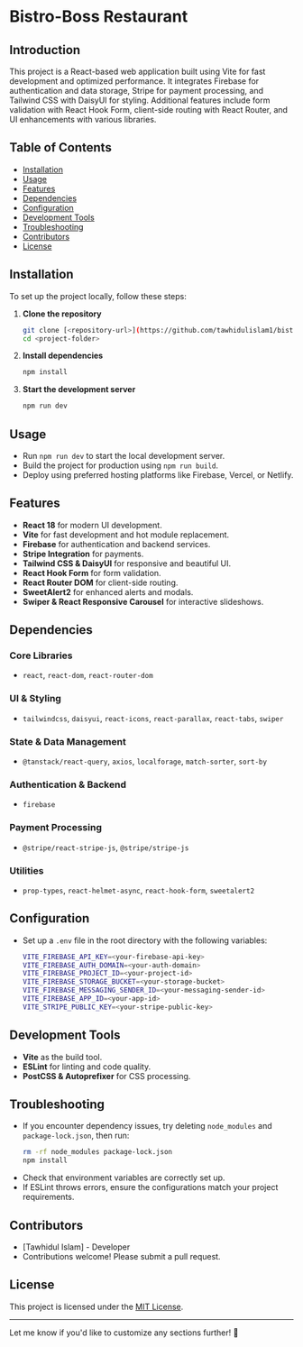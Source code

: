 

# Bistro-Boss Restaurant 

## Introduction  
This project is a React-based web application built using Vite for fast development and optimized performance. It integrates Firebase for authentication and data storage, Stripe for payment processing, and Tailwind CSS with DaisyUI for styling. Additional features include form validation with React Hook Form, client-side routing with React Router, and UI enhancements with various libraries.

## Table of Contents  
- [Installation](#installation)  
- [Usage](#usage)  
- [Features](#features)  
- [Dependencies](#dependencies)  
- [Configuration](#configuration)  
- [Development Tools](#development-tools)  
- [Troubleshooting](#troubleshooting)  
- [Contributors](#contributors)  
- [License](#license)  

## Installation  
To set up the project locally, follow these steps:  

1. **Clone the repository**  
   ```sh
   git clone [<repository-url>](https://github.com/tawhidulislam1/bistro-resturante-client.git)
   cd <project-folder>
   ```  
2. **Install dependencies**  
   ```sh
   npm install
   ```  
3. **Start the development server**  
   ```sh
   npm run dev
   ```  

## Usage  
- Run `npm run dev` to start the local development server.  
- Build the project for production using `npm run build`.  
- Deploy using preferred hosting platforms like Firebase, Vercel, or Netlify.  

## Features  
- **React 18** for modern UI development.  
- **Vite** for fast development and hot module replacement.  
- **Firebase** for authentication and backend services.  
- **Stripe Integration** for payments.  
- **Tailwind CSS & DaisyUI** for responsive and beautiful UI.  
- **React Hook Form** for form validation.  
- **React Router DOM** for client-side routing.  
- **SweetAlert2** for enhanced alerts and modals.  
- **Swiper & React Responsive Carousel** for interactive slideshows.  

## Dependencies  
### Core Libraries  
- `react`, `react-dom`, `react-router-dom`  

### UI & Styling  
- `tailwindcss`, `daisyui`, `react-icons`, `react-parallax`, `react-tabs`, `swiper`  

### State & Data Management  
- `@tanstack/react-query`, `axios`, `localforage`, `match-sorter`, `sort-by`  

### Authentication & Backend  
- `firebase`  

### Payment Processing  
- `@stripe/react-stripe-js`, `@stripe/stripe-js`  

### Utilities  
- `prop-types`, `react-helmet-async`, `react-hook-form`, `sweetalert2`  

## Configuration  
- Set up a `.env` file in the root directory with the following variables:  
  ```sh
  VITE_FIREBASE_API_KEY=<your-firebase-api-key>
  VITE_FIREBASE_AUTH_DOMAIN=<your-auth-domain>
  VITE_FIREBASE_PROJECT_ID=<your-project-id>
  VITE_FIREBASE_STORAGE_BUCKET=<your-storage-bucket>
  VITE_FIREBASE_MESSAGING_SENDER_ID=<your-messaging-sender-id>
  VITE_FIREBASE_APP_ID=<your-app-id>
  VITE_STRIPE_PUBLIC_KEY=<your-stripe-public-key>
  ```  

## Development Tools  
- **Vite** as the build tool.  
- **ESLint** for linting and code quality.  
- **PostCSS & Autoprefixer** for CSS processing.  

## Troubleshooting  
- If you encounter dependency issues, try deleting `node_modules` and `package-lock.json`, then run:  
  ```sh
  rm -rf node_modules package-lock.json
  npm install
  ```  
- Check that environment variables are correctly set up.  
- If ESLint throws errors, ensure the configurations match your project requirements.  

## Contributors  
- [Tawhidul Islam] - Developer  
- Contributions welcome! Please submit a pull request.  

## License  
This project is licensed under the [MIT License](LICENSE).  

---

Let me know if you'd like to customize any sections further! 🚀

